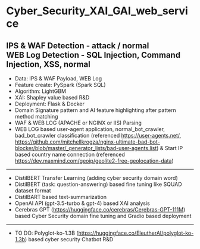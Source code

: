 # Cyber_Security_XAI_GAI_web_service

IPS & WAF Detection - attack / normal  
WEB Log Detection - SQL Injection, Command Injection, XSS, normal
-----
- Data: IPS & WAF Payload, WEB Log
- Feature create: PySpark (Spark SQL)
- Algorithm: LightGBM
- XAI: Shapley value based R&D
- Deployment: Flask & Docker
- Domain Signature pattern and AI feature highlighting after pattern method matching
- WAF & WEB LOG (APACHE or NGINX or IIS) Parsing
- WEB LOG based user-agent application, normal_bot_crawler, bad_bot_crawler classification (referenced https://user-agents.net/, https://github.com/mitchellkrogza/nginx-ultimate-bad-bot-blocker/blob/master/_generator_lists/bad-user-agents.list) & Start IP based country name connection (referenced https://dev.maxmind.com/geoip/geolite2-free-geolocation-data)
-----
- DistilBERT Transfer Learning (adding cyber security domain word)
- DistilBERT (task: question-answering) based fine tuning like SQUAD dataset format
- DistilBART based text-summarization
- OpenAI API (gpt-3.5-turbo & gpt-4) based XAI analysis
- Cerebras GPT (https://huggingface.co/cerebras/Cerebras-GPT-111M) based Cyber Security domain fine tuning and Gradio based deployment
-----
- TO DO: Polyglot-ko-1.3B (https://huggingface.co/EleutherAI/polyglot-ko-1.3b) based cyber security Chatbot R&D 

